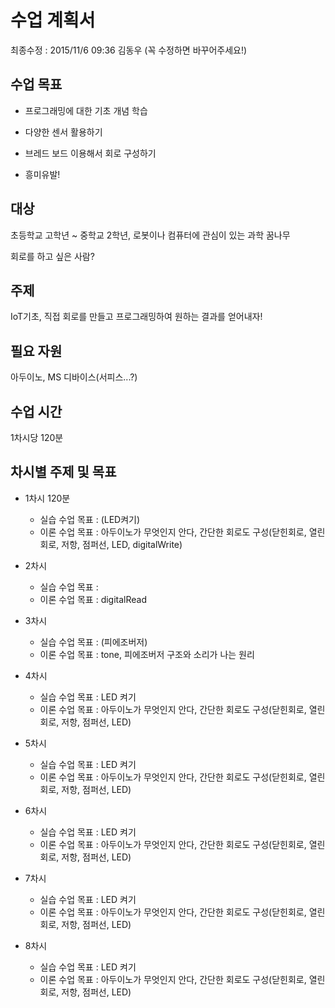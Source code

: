 # 수업 계획서

최종수정 : 2015/11/6 09:36 김동우 (꼭 수정하면 바꾸어주세요!)

## 수업 목표

 - 프로그래밍에 대한 기초 개념 학습

 - 다양한 센서 활용하기

 - 브레드 보드 이용해서 회로 구성하기

 - 흥미유발!


## 대상

초등학교 고학년 ~ 중학교 2학년, 로봇이나 컴퓨터에 관심이 있는 과학 꿈나무

회로를 하고 싶은 사람?

## 주제

IoT기초, 직접 회로를 만들고 프로그래밍하여 원하는 결과를 얻어내자!


## 필요 자원

아두이노, MS 디바이스(서피스...?)


## 수업 시간

1차시당 120분


## 차시별 주제 및 목표

* 1차시 120분
	* 실습 수업 목표 : (LED켜기)
	* 이론 수업 목표 : 아두이노가 무엇인지 안다, 간단한 회로도 구성(닫힌회로, 열린회로, 저항, 점퍼선, LED, digitalWrite)

* 2차시
	* 실습 수업 목표 : 
	* 이론 수업 목표 : digitalRead

* 3차시
	* 실습 수업 목표 : (피에조버저)
	* 이론 수업 목표 : tone, 피에조버저 구조와 소리가 나는 원리

* 4차시
	* 실습 수업 목표 : LED 켜기
	* 이론 수업 목표 : 아두이노가 무엇인지 안다, 간단한 회로도 구성(닫힌회로, 열린회로, 저항, 점퍼선, LED)

* 5차시
	* 실습 수업 목표 : LED 켜기
	* 이론 수업 목표 : 아두이노가 무엇인지 안다, 간단한 회로도 구성(닫힌회로, 열린회로, 저항, 점퍼선, LED)

* 6차시
	* 실습 수업 목표 : LED 켜기
	* 이론 수업 목표 : 아두이노가 무엇인지 안다, 간단한 회로도 구성(닫힌회로, 열린회로, 저항, 점퍼선, LED)

* 7차시
	* 실습 수업 목표 : LED 켜기
	* 이론 수업 목표 : 아두이노가 무엇인지 안다, 간단한 회로도 구성(닫힌회로, 열린회로, 저항, 점퍼선, LED)

* 8차시
	* 실습 수업 목표 : LED 켜기
	* 이론 수업 목표 : 아두이노가 무엇인지 안다, 간단한 회로도 구성(닫힌회로, 열린회로, 저항, 점퍼선, LED)
